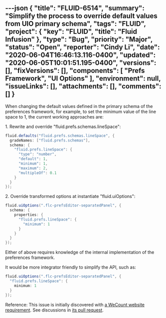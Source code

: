 ---json
{
  "title": "FLUID-6514",
  "summary": "Simplify the process to override default values from UIO primary schema",
  "tags": "FLUID",
  "project": {
    "key": "FLUID",
    "title": "Fluid Infusion"
  },
  "type": "Bug",
  "priority": "Major",
  "status": "Open",
  "reporter": "Cindy Li",
  "date": "2020-06-04T16:46:13.116-0400",
  "updated": "2020-06-05T10:01:51.195-0400",
  "versions": [],
  "fixVersions": [],
  "components": [
    "Prefs Framework",
    "UI Options"
  ],
  "environment": null,
  "issueLinks": [],
  "attachments": [],
  "comments": []
}
---
When changing the default values defined in the primary schema of the preferences framework, for example, to set the minimum value of the line space to 1, the current working approaches are:

1\. Rewrite and override "fluid.prefs.schemas.lineSpace":

```java
fluid.defaults("fluid.prefs.schemas.lineSpace", {
  gradeNames: ["fluid.prefs.schemas"],
  schema: {
    "fluid.prefs.lineSpace": {
      "type": "number",
      "default": 1,
      "minimum": 1,
      "maximum": 2,
      "multipleOf": 0.1
    }
  }
});
```

2\. Override transformed options at instantiate "fluid.uiOptions":

```java
fluid.uiOptions(".flc-prefsEditor-separatedPanel", {
  schema: {
    properties: {
      "fluid.prefs.lineSpace": {
        "minimum": 1
      }
    }
  }
});
```

Either of above requires knowledge of the internal implementation of the preferences framework.

It would be more integrator friendly to simplify the API, such as:

```java
fluid.uiOptions(".flc-prefsEditor-separatedPanel", {
  "fluid.prefs.lineSpace": {
    minimum: 1
  }
});
```

Reference: This issue is initially discovered with [a WeCount website requirement](https://github.com/inclusive-design/wecount.inclusivedesign.ca/issues/253). See discussions in [its pull request](https://github.com/inclusive-design/wecount.inclusivedesign.ca/pull/261).

        